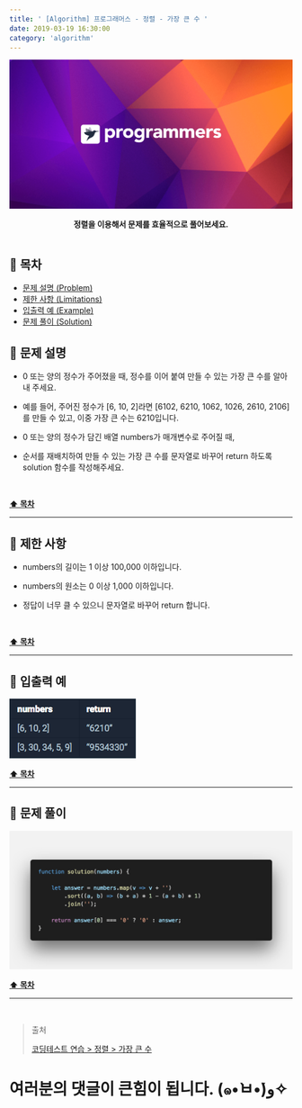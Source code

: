 ```yaml
---
title: ' [Algorithm] 프로그래머스 - 정렬 - 가장 큰 수 '
date: 2019-03-19 16:30:00
category: 'algorithm'
---
```


![](../images/logo.2.png)

<center><strong>정렬을 이용해서 문제를 효율적으로 풀어보세요.</strong></center>

<br />

## **💎 목차**
  * [문제 설명 (Problem)](#-문제-설명)
  * [제한 사항 (Limitations)](#-제한-사항)
  * [입출력 예 (Example)](#-입출력-예)
  * [문제 풀이 (Solution)](#-문제-풀이)

## **📕 문제 설명**

- 0 또는 양의 정수가 주어졌을 때, 정수를 이어 붙여 만들 수 있는 가장 큰 수를 알아내 주세요.

- 예를 들어, 주어진 정수가 [6, 10, 2]라면 [6102, 6210, 1062, 1026, 2610, 2106]를 만들 수 있고, 이중 가장 큰 수는 6210입니다.

- 0 또는 양의 정수가 담긴 배열 numbers가 매개변수로 주어질 때,

- 순서를 재배치하여 만들 수 있는 가장 큰 수를 문자열로 바꾸어 return 하도록 solution 함수를 작성해주세요.

<br />

**[⬆ 목차](#-목차)**

---

## **🔖 제한 사항**

- numbers의 길이는 1 이상 100,000 이하입니다.

- numbers의 원소는 0 이상 1,000 이하입니다.

- 정답이 너무 클 수 있으니 문자열로 바꾸어 return 합니다.

<br />

**[⬆ 목차](#-목차)**

---

## **📙 입출력 예**

![](../images/sort/2.example.png)
<br />

**[⬆ 목차](#-목차)**

---

## **📘 문제 풀이**

![](../images/sort/2.solution.png)
<br />

**[⬆ 목차](#-목차)**

---

<br />

> 출처
>
> <a href="https://programmers.co.kr/learn/courses/30/lessons/42746" target="_blank">코딩테스트 연습 > 정렬 > 가장 큰 수</a>

# 여러분의 댓글이 큰힘이 됩니다. (๑•̀ㅂ•́)و✧
